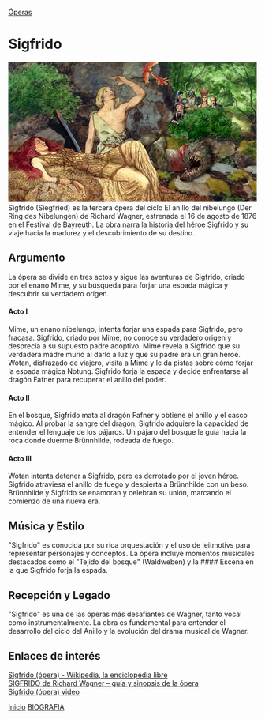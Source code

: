 [Óperas](obras.md)
# **Sigfrido**  

![imagen](sigfrido.jfif)
Sigfrido (Siegfried) es la tercera ópera del ciclo El anillo del nibelungo (Der Ring des Nibelungen) de Richard Wagner, estrenada el 16 de agosto de 1876 en el Festival de Bayreuth. La obra narra la historia del héroe Sigfrido y su viaje hacia la madurez y el descubrimiento de su destino.

## Argumento

La ópera se divide en tres actos y sigue las aventuras de Sigfrido, criado por el enano Mime, y su búsqueda para forjar una espada mágica y descubrir su verdadero origen.

#### Acto I  

Mime, un enano nibelungo, intenta forjar una espada para Sigfrido, pero fracasa.
Sigfrido, criado por Mime, no conoce su verdadero origen y desprecia a su supuesto padre adoptivo.
Mime revela a Sigfrido que su verdadera madre murió al darlo a luz y que su padre era un gran héroe.
Wotan, disfrazado de viajero, visita a Mime y le da pistas sobre cómo forjar la espada mágica Notung.
Sigfrido forja la espada y decide enfrentarse al dragón Fafner para recuperar el anillo del poder.

#### Acto II  

En el bosque, Sigfrido mata al dragón Fafner y obtiene el anillo y el casco mágico.
Al probar la sangre del dragón, Sigfrido adquiere la capacidad de entender el lenguaje de los pájaros.
Un pájaro del bosque le guía hacia la roca donde duerme Brünnhilde, rodeada de fuego.

#### Acto III  

Wotan intenta detener a Sigfrido, pero es derrotado por el joven héroe.
Sigfrido atraviesa el anillo de fuego y despierta a Brünnhilde con un beso.
Brünnhilde y Sigfrido se enamoran y celebran su unión, marcando el comienzo de una nueva era.

## Música y Estilo 

"Sigfrido" es conocida por su rica orquestación y el uso de leitmotivs para representar personajes y conceptos. La ópera incluye momentos musicales destacados como el "Tejido del bosque" (Waldweben) y la #### Escena en la que Sigfrido forja la espada.

## Recepción y Legado

"Sigfrido" es una de las óperas más desafiantes de Wagner, tanto vocal como instrumentalmente. La obra es fundamental para entender el desarrollo del ciclo del Anillo y la evolución del drama musical de Wagner.

## Enlaces de interés 

[Sigfrido (ópera) - Wikipedia, la enciclopedia libre](https://es.wikipedia.org/wiki/Sigfrido_%28%C3%B3pera%29)    
[SIGFRIDO de Richard Wagner – guía y sinopsis de la ópera](https://opera-inside.com/sigfrido-de-richard-wagner-guia-y-sinopsis-de-la-opera/?lang=es)    
[Sigfrido (ópera) video](https://www.youtube.com/watch?v=_Q64pPZ9-bw&t=10s)


 [Inicio](README.md)  [BIOGRAFIA](biografia.md) 
